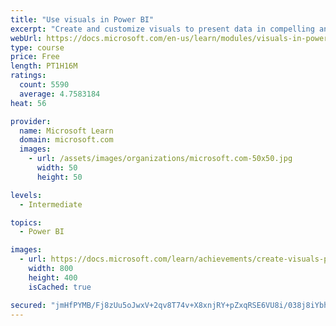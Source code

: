 ```yaml
---
title: "Use visuals in Power BI"
excerpt: "Create and customize visuals to present data in compelling and insightful ways."
webUrl: https://docs.microsoft.com/en-us/learn/modules/visuals-in-power-bi/
type: course
price: Free
length: PT1H16M
ratings:
  count: 5590
  average: 4.7583184
heat: 56

provider:
  name: Microsoft Learn
  domain: microsoft.com
  images:
    - url: /assets/images/organizations/microsoft.com-50x50.jpg
      width: 50
      height: 50

levels:
  - Intermediate

topics:
  - Power BI

images:
  - url: https://docs.microsoft.com/learn/achievements/create-visuals-power-bi-desktop-social.png
    width: 800
    height: 400
    isCached: true

secured: "jmHfPYMB/Fj8zUu5oJwxV+2qv8T74v+X8xnjRY+pZxqRSE6VU8i/038j8iYbhG5ZlSakwdh66lz5zHYrv/pzzz7yWmqEEC9L0fiJEac4/kCWbjlQS+QriY0XmXJA7j895jp/jsIQFSvZ3NVXeSNcsWa+zNA2S2o2ctMGwlp6MNOuH8Nx5XXZFTosS/kvmt5dVfIfL2GEJCQpxc1VT6phuZwe7KC6Q51QoGKdbu4ziCp+see6M38Q+ztbUGo+gMIigMIotTCAgphZgzvz96k+wBfiUyokYstPjEK+uDk8WHR41V3CGY+7ZRF7WrYSF5vBWtv0F9gWHl3kkobwqGvY/l+2MfyPseLVPHeUQuFcxLOSDCfca+hyIwJdR6k3bHzzhBrBfla7n1yPLSxJyDovcmBXfZ1NhihmcOLdB4YGyNs=;uLo5cauRPkbHXwHiCzlFnw=="
---
```


